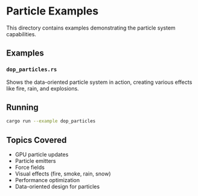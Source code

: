 # Particle Examples

This directory contains examples demonstrating the particle system capabilities.

## Examples

### `dop_particles.rs`
Shows the data-oriented particle system in action, creating various effects like fire, rain, and explosions.

## Running

```bash
cargo run --example dop_particles
```

## Topics Covered

- GPU particle updates
- Particle emitters
- Force fields
- Visual effects (fire, smoke, rain, snow)
- Performance optimization
- Data-oriented design for particles